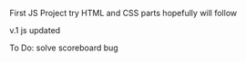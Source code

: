 First JS Project try 
HTML and CSS parts hopefully will follow

v.1 js updated

To Do:
  solve scoreboard bug 
